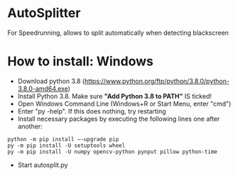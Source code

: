 # AutoSplitter
For Speedrunning, allows to split automatically when detecting blackscreen

# How to install: Windows

- Download python 3.8 (https://www.python.org/ftp/python/3.8.0/python-3.8.0-amd64.exe)
- Install Python 3.8. Make sure **"Add Python 3.8 to PATH"** IS ticked!
- Open Windows Command Line (Windows+R or Start Menu, enter "cmd")
- Enter "py -help". If this does nothing, try restarting
- Install necessary packages by executing the following lines one after another:
```
python -m pip install –-upgrade pip
py -m pip install -U setuptools wheel
py -m pip install -U numpy opencv-python pynput pillow python-time
```
- Start autosplit.py
